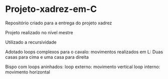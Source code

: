 # Projeto-xadrez-em-C
Repositório criado para a entrega do projeto xadrez

Projeto realizado no nível mestre

Utilizado a recursividade

Adotado loops complexos para o cavalo:
movimentos realizados em L:
Duas casas para cima e uma casa para direita

Bispo com loops aninhados:
loop externo: movimento vertical
loop interno: movimento horizontal



